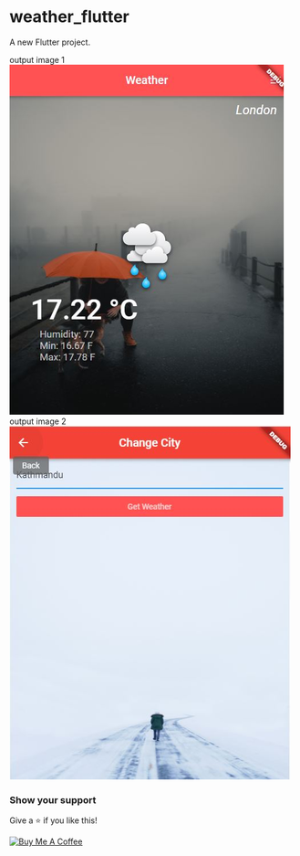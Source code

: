 # weather_flutter

A new Flutter project.

output image 1 <br />
![Image of Weather](https://github.com/sandeepmaharjan55/weather_by_city/blob/master/outputImages/1.JPG) <br />
output image 2<br />
![Image of Weather](https://github.com/sandeepmaharjan55/weather_by_city/blob/master/outputImages/2.JPG)

### Show your support

Give a ⭐ if you like this!

<a href="https://www.buymeacoffee.com/sandeepmaharjan" target="_blank"><img src="https://cdn.buymeacoffee.com/buttons/v2/default-violet.png" alt="Buy Me A Coffee" height= "60px" width= "217px" ></a>
